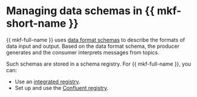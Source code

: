 # Managing data schemas in {{ mkf-short-name }}

{{ mkf-full-name }} uses [data format schemas](../../managed-kafka/concepts/managed-schema-registry.md) to describe the formats of data input and output. Based on the data format schema, the producer generates and the consumer interprets messages from topics.

Such schemas are stored in a schema registry. For {{ mkf-full-name }}, you can:

* Use an [integrated registry](./managed-schema-registry.md).
* Set up and use the [Confluent registry](./confluent-schema-registry.md).